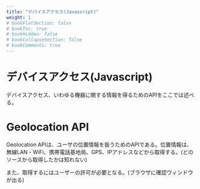 ```yaml
---
title: "デバイスアクセス(Javascript)"
weight: 1
# bookFlatSection: false
# bookToc: true
# bookHidden: false
# bookCollapseSection: false
# bookComments: true
---
```


# デバイスアクセス(Javascript)

デバイスアクセス、いわゆる機器に関する情報を得るためのAPIをここでは述べる。

# Geolocation API

Geolocation APIは、ユーザの位置情報を扱うためのAPIである。位置情報は、無線LAN・WiFi、携帯電話基地局、GPS、IPアドレスなどから取得する。(どのソースから取得したかは知れない)

また、取得するにはユーザーの許可が必要となる。(ブラウザに確認ウィンドウが出る)


